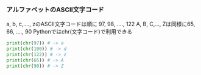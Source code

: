 ### アルファベットのASCII文字コード
a, b, c,...., zのASCII文字コードは順に 97, 98, ...., 122
A, B, C,..., Zは同様に65, 66, ...., 90
Pythonではchr(文字コード)で利用できる
```Python
print(chr(97)) # -> a
print(chr(100)) # -> d
print(chr(122)) # -> z
print(chr(65)) # -> A
print(chr(90)) # -> Z
```